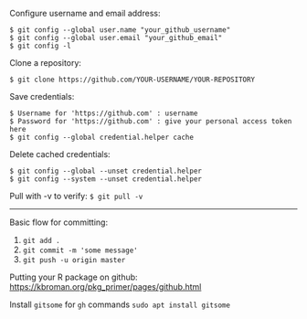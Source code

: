 
Configure username and email address:
```
$ git config --global user.name "your_github_username"
$ git config --global user.email "your_github_email"
$ git config -l
```

Clone a repository:
```
$ git clone https://github.com/YOUR-USERNAME/YOUR-REPOSITORY
```

Save credentials:
```
$ Username for 'https://github.com' : username
$ Password for 'https://github.com' : give your personal access token here
$ git config --global credential.helper cache
```

Delete cached credentials:
```
$ git config --global --unset credential.helper
$ git config --system --unset credential.helper
```

Pull with -v to verify: `$ git pull -v`

---


Basic flow for committing:
1. `git add .`
2. `git commit -m 'some message'`
3. `git push -u origin master`


Putting your R package on github:
https://kbroman.org/pkg_primer/pages/github.html

Install `gitsome` for `gh` commands
`sudo apt install gitsome` 
